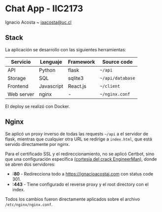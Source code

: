 # Chat App - IIC2173

Ignacio Acosta ~ iaacosta@uc.cl

## Stack

La aplicación se desarrollo con las siguientes herramientas:

| Servicio   | Lenguaje   | Framework | Source code      |
| ---------- | ---------- | --------- | ---------------- |
| API        | Python     | flask     | `~/api`          |
| Storage    | SQL        | sqlite3   | `~/api/database` |
| Frontend   | Javascript | React.js  | `~/client`       |
| Web server | nginx      | -         | `~/nginx.conf`   |

El deploy se realizó con Docker.

## Nginx

Se aplicó un proxy inverso de todas las requests `~/api` a el servidor de flask, mientras que cualquier otra URL se redirige a `index.html`, que está servido directamente por nginx.

Para el certificado SSL y el redireccionamiento, no se aplicó Certbot, sino que una configuración específica [(cortesía del crack EngineerMan)](https://youtu.be/IZmz39gGxCM?t=2864), donde se abren dos servidores: 
- **:80** - Redirecciona todo a https://ignacioacostaj.com con status code 301.
- **:443** - Tiene configurado el reverse proxy y el root directory con el index.

Todos los cambios fueron directamente aplicados sobre el archivo `/etc/nginx/nginx.conf`.
